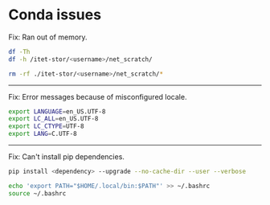 # Conda issues

Fix: Ran out of memory.

```bash
df -Th
df -h /itet-stor/<username>/net_scratch/

rm -rf ./itet-stor/<username>/net_scratch/*
```

---

Fix: Error messages because of misconfigured locale.
	
```bash
export LANGUAGE=en_US.UTF-8
export LC_ALL=en_US.UTF-8
export LC_CTYPE=UTF-8
export LANG=C.UTF-8
```

---

Fix: Can't install pip dependencies.

```bash
pip install <dependency> --upgrade --no-cache-dir --user --verbose

echo 'export PATH="$HOME/.local/bin:$PATH"' >> ~/.bashrc
source ~/.bashrc
```
